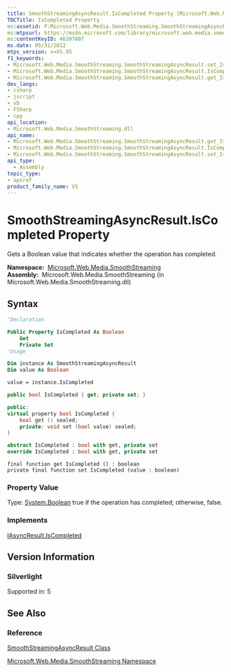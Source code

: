 ```yaml
---
title: SmoothStreamingAsyncResult.IsCompleted Property (Microsoft.Web.Media.SmoothStreaming)
TOCTitle: IsCompleted Property
ms:assetid: P:Microsoft.Web.Media.SmoothStreaming.SmoothStreamingAsyncResult.IsCompleted
ms:mtpsurl: https://msdn.microsoft.com/library/microsoft.web.media.smoothstreaming.smoothstreamingasyncresult.iscompleted(v=VS.95)
ms:contentKeyID: 46307807
ms.date: 05/31/2012
mtps_version: v=VS.95
f1_keywords:
- Microsoft.Web.Media.SmoothStreaming.SmoothStreamingAsyncResult.set_IsCompleted
- Microsoft.Web.Media.SmoothStreaming.SmoothStreamingAsyncResult.IsCompleted
- Microsoft.Web.Media.SmoothStreaming.SmoothStreamingAsyncResult.get_IsCompleted
dev_langs:
- csharp
- jscript
- vb
- FSharp
- cpp
api_location:
- Microsoft.Web.Media.SmoothStreaming.dll
api_name:
- Microsoft.Web.Media.SmoothStreaming.SmoothStreamingAsyncResult.get_IsCompleted
- Microsoft.Web.Media.SmoothStreaming.SmoothStreamingAsyncResult.IsCompleted
- Microsoft.Web.Media.SmoothStreaming.SmoothStreamingAsyncResult.set_IsCompleted
api_type:
  - Assembly
topic_type:
- apiref
product_family_name: VS
---
```


# SmoothStreamingAsyncResult.IsCompleted Property

Gets a Boolean value that indicates whether the operation has completed.

**Namespace:**  [Microsoft.Web.Media.SmoothStreaming](microsoft-web-media-smoothstreaming-namespace_1.md)  
**Assembly:**  Microsoft.Web.Media.SmoothStreaming (in Microsoft.Web.Media.SmoothStreaming.dll)

## Syntax

```vb
'Declaration

Public Property IsCompleted As Boolean
    Get
    Private Set
'Usage

Dim instance As SmoothStreamingAsyncResult
Dim value As Boolean

value = instance.IsCompleted
```

```csharp
public bool IsCompleted { get; private set; }
```

```cpp
public:
virtual property bool IsCompleted {
    bool get () sealed;
    private: void set (bool value) sealed;
}
```

``` fsharp
abstract IsCompleted : bool with get, private set
override IsCompleted : bool with get, private set
```

```jscript
final function get IsCompleted () : boolean
private final function set IsCompleted (value : boolean)
```

### Property Value

Type: [System.Boolean](https://msdn.microsoft.com/library/a28wyd50\(v=vs.95\))  
true if the operation has completed; otherwise, false.

### Implements

[IAsyncResult.IsCompleted](https://msdn.microsoft.com/library/7fz31972\(v=vs.95\))  

## Version Information

### Silverlight

Supported in: 5  

## See Also

### Reference

[SmoothStreamingAsyncResult Class](smoothstreamingasyncresult-class-microsoft-web-media-smoothstreaming.md)

[Microsoft.Web.Media.SmoothStreaming Namespace](microsoft-web-media-smoothstreaming-namespace_1.md)

